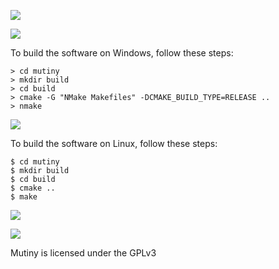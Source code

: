 ![](https://raw.githubusercontent.com/osen/mutiny/master/docs/mutinybanner.png)

![](https://github.com/osen/mutiny/blob/master/docs/ss1.jpg)

To build the software on Windows, follow these steps:

```
> cd mutiny
> mkdir build
> cd build
> cmake -G "NMake Makefiles" -DCMAKE_BUILD_TYPE=RELEASE ..
> nmake
```
![](https://github.com/osen/mutiny/blob/master/docs/mutinytux.png)

To build the software on Linux, follow these steps:

```
$ cd mutiny
$ mkdir build
$ cd build
$ cmake ..
$ make
```

![](https://github.com/osen/mutiny/blob/master/docs/ss2.jpg)

![](https://github.com/osen/mutiny/blob/master/docs/cppbarrel.png)

Mutiny is licensed under the GPLv3
